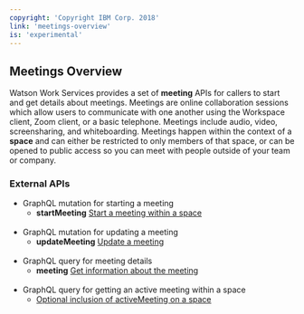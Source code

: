 ```yaml
---
copyright: 'Copyright IBM Corp. 2018'
link: 'meetings-overview'
is: 'experimental'
---
```

## Meetings Overview

Watson Work Services provides a set of **meeting** APIs for callers to start and get details about meetings.  Meetings are online collaboration sessions which allow users to communicate with one another using the Workspace client, Zoom client, or a basic telephone.  Meetings include audio, video, screensharing, and whiteboarding.  Meetings happen within the context of a **space** and can either be restricted to only members of that space, or can be opened to public access so you can meet with people outside of your team or company.

### External APIs

 * GraphQL mutation for starting a meeting
    * **startMeeting** [Start a meeting within a space](https://github.com/watsonwork/watsonwork-developer-docs/blob/master/guides/V1_Start_Meeting.md)
    <br>
* GraphQL mutation for updating a meeting
   * **updateMeeting** [Update a meeting](https://github.com/watsonwork/watsonwork-developer-docs/blob/master/guides/V1_Update_Meeting.md)
   <br>
 * GraphQL query for meeting details
    * **meeting** [Get information about the meeting](https://github.com/watsonwork/watsonwork-developer-docs/blob/master/guides/V1_Meeting.md)
    <br>
 * GraphQL query for getting an active meeting within a space
    * [Optional inclusion of activeMeeting on a space](https://github.com/watsonwork/watsonwork-developer-docs/blob/master/guides/V1_spaces_main.md)
<br><br>
